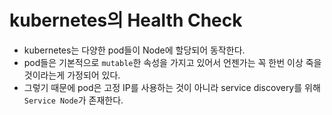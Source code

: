 # kubernetes의  Health Check

* kubernetes는 다양한 pod들이 Node에 할당되어 동작한다.
* pod들은 기본적으로 `mutable`한 속성을 가지고 있어서 언젠가는 꼭 한번 이상 죽을 것이라는게 가정되어
있다.
* 그렇기 때문에 pod은 고정 IP를 사용하는 것이 아니라 service discovery를 위해 `Service Node`가
존재한다.
